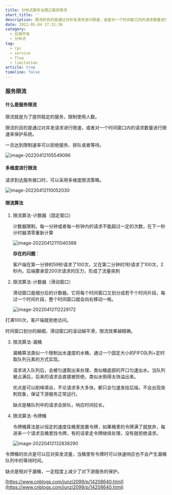 ```yaml
---
title: 分布式服务治理之服务限流
short_title: ''
description: 限流的目的是通过对并发请求进行限速，或者对一个时间窗口内的请求数量进行限速来保护系统。
date: 2022-05-04 17:31:36
category:
  - 后端开发
  - 分布式
tag:
  - rpc
  - service
  - flow
  - limitation
article: true
timeline: false
---
```

### 服务限流

#### 什么是服务限流

限流就是为了提供稳定的服务，限制使用人数。

限流的目的是通过对并发请求进行限速，或者对一个时间窗口内的请求数量进行限速来保护系统。

一旦达到限制速率可以拒绝服务、排队或者等待。

![image-20220412105549096](https://img1.terwer.space/image-20220412105549096.png)

#### 多维度进行限流

请求到达服务接口时，可以采用多维度限流策略。

![image-20220412110052030](https://img1.terwer.space/image-20220412110052030.png)

#### 限流算法

1. 限流算法-计数器（固定窗口）

   计数器限制，每一分钟或者每一秒钟内的请求不能超过一定的次数，在下一秒计时器清零重新计算

   ![image-20220412111040388](https://img1.terwer.space/image-20220412111040388.png)

   **存在的问题**：

   客户端在第一分钟的59秒请求了100次，又在第二分钟的1秒请求了100次，2秒内，后端要承受200次请求的压力，形成了流量突刺

2. 限流算法-计数器（滑动窗口）

   滑动窗口是细分后的计数器。它将每个时间窗口又划分成若干个时间片段，每过一个时间片段，整个时间窗口就会向右移动一格。

   ![image-20220412112229172](https://img1.terwer.space/image-20220412112229172.png)

打满100次，客户端就拒绝访问。

时间窗口划分的越细，滑动窗口的滚动越平滑，限流效果越精确。

3. 限流算法-漏桶

   漏桶算法类似一个限制出水速度的水桶，通过一个固定大小的FIFO队列+定时取队列元素的方式实现。

   请求进入队列后，会被匀速取出来处理，类似桶底部的开口匀速出水。当队列被占满后，后来的请求会直接被拒绝，类似水倒得太快溢出来。

   优点是可以削峰填谷，不论请求多大多快，都只会匀速发给后端，不会出现突刺现象，保证下游服务正常运行。

   缺点是桶队列中的请求会排队，响应时间拉长。

4. 限流算法-令牌桶

   令牌桶算法是以恒定的速度往桶里放置令牌，如果桶里的令牌满了就放弃，每进来一个请求去桶里找令牌，有的话拿走令牌继续处理，没有就拒绝请求。

   ![image-20220412132838290](https://img1.terwer.space/image-20220412132838290.png)

令牌桶的优点是可以应对突发流量，当桶里有令牌时可以快速响应也不会产生漏桶队列中的等待时间。

缺点是相对于漏桶，一定程度上减少了对下游服务的保护。

[https://www.cnblogs.com/junzi2099/p/14208640.html](https://www.cnblogs.com/junzi2099/p/14208640.html)